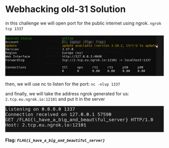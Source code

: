 # Webhacking old-31 Solution

in this challenge we will open port for the public internet using ngrok.
`ngrok tcp 1337`

![example](./images/old-31_1.png)

then, we will use nc to listen for the port:
`nc -nlvp 1337`

and finally, we will take the address ngrok generated for us:
`2.tcp.eu.ngrok.io:12101` and put it in the server

![example](./images/old-31_2.png)

**Flag:** ***`FLAG{i_have_a_big_and_beautiful_server}`*** 

